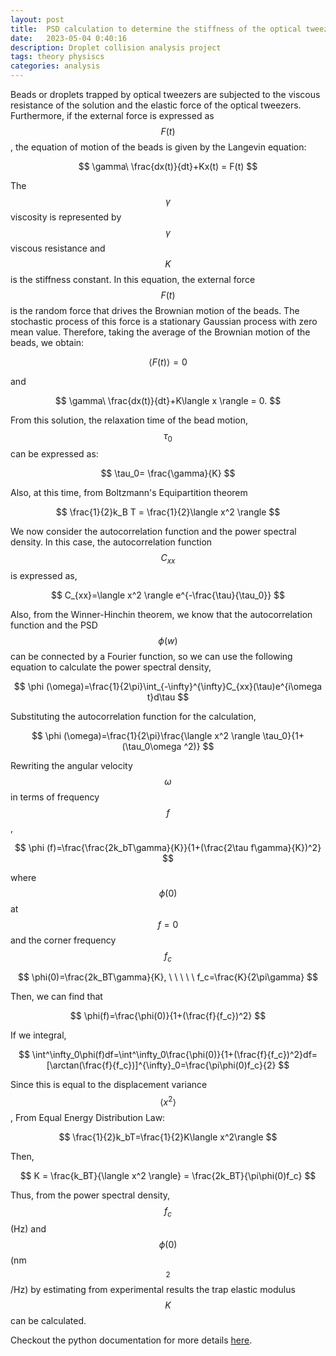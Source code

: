 ```yaml
---
layout: post
title:  PSD calculation to determine the stiffness of the optical tweezers on droplets
date:   2023-05-04 0:40:16
description: Droplet collision analysis project
tags: theory physiscs
categories: analysis
---
```

Beads or droplets trapped by  optical tweezers are subjected to the viscous resistance of the solution and the elastic force of the optical tweezers. Furthermore, if the external force is expressed as $$ F(t) $$, the equation of motion of the beads is given by the Langevin equation:

$$
\gamma\ \frac{dx(t)}{dt}+Kx(t) = F(t)
$$

The $$ \gamma $$ viscosity is represented by $$ \gamma $$ viscous resistance and $$ K $$ is the stiffness constant. In this equation, the external force $$ F(t) $$ is the random force that drives the Brownian motion of the beads.
The stochastic process of this force is a stationary Gaussian process with zero mean value. Therefore, taking the average of the Brownian motion of the beads, we obtain:

$$
\langle F(t) \rangle = 0
$$

and

$$
\gamma\ \frac{dx(t)}{dt}+K\langle x \rangle = 0.
$$

From this solution, the relaxation time of the bead motion, $$ \tau _0 $$ can be expressed as:

$$
\tau_0= \frac{\gamma}{K}
$$

Also, at this time, from Boltzmann's Equipartition theorem

$$
\frac{1}{2}k_B T = \frac{1}{2}\langle x^2 \rangle 
$$

We now consider the autocorrelation function and the power spectral density. In this case, the autocorrelation function $$ C_{xx} $$ is expressed as,

$$
C_{xx}=\langle x^2 \rangle e^{-\frac{\tau}{\tau_0}}
$$

Also, from the Winner-Hinchin theorem, we know that the autocorrelation function and the PSD $$ \phi (w) $$  can be connected by a Fourier function, so we can use the following equation to calculate the power spectral density,

$$
\phi (\omega)=\frac{1}{2\pi}\int_{-\infty}^{\infty}C_{xx}(\tau)e^{i\omega t}d\tau
$$

Substituting the autocorrelation function for the calculation,

$$
\phi (\omega)=\frac{1}{2\pi}\frac{\langle x^2 \rangle \tau_0}{1+(\tau_0\omega ^2)}
$$

Rewriting the angular velocity $$ \omega $$  in terms of frequency $$ f $$,

$$
\phi (f)=\frac{\frac{2k_bT\gamma}{K}}{1+(\frac{2\tau f\gamma}{K})^2}
$$

where $$ \phi(0) $$ at $$ f = 0 $$ and the corner frequency $$ f_c $$

$$
\phi(0)=\frac{2k_BT\gamma}{K}, \ \ \ \ \ f_c=\frac{K}{2\pi\gamma}
$$

Then, we can find that

$$
\phi(f)=\frac{\phi(0)}{1+(\frac{f}{f_c})^2}
$$

If we integral,

$$
\int^\infty_0\phi(f)df=\int^\infty_0\frac{\phi(0)}{1+(\frac{f}{f_c})^2}df=[\arctan(\frac{f}{f_c})]^{\infty}_0=\frac{\pi\phi(0)f_c}{2}
$$

Since this is equal to the displacement variance $$ \langle x^2\rangle $$,
From Equal Energy Distribution Law:

$$
\frac{1}{2}k_bT=\frac{1}{2}K\langle x^2\rangle
$$

Then,

$$
K = \frac{k_BT}{\langle x^2 \rangle} = \frac{2k_BT}{\pi\phi(0)f_c}
$$

Thus, from the power spectral density, $$ f_c $$ (Hz) and $$ \phi(0) $$ (nm$$ ^2 $$ /Hz) by estimating from experimental results the trap elastic modulus $$ K $$ can be calculated.

Checkout the python documentation for more details <a href="google.com">here</a>.